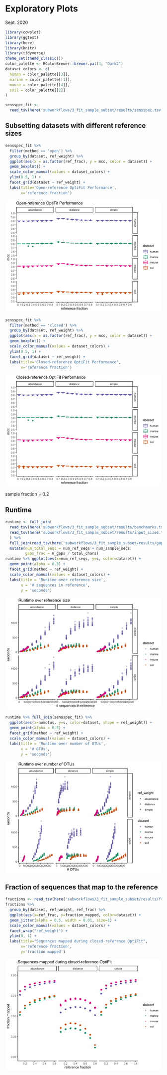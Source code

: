 Exploratory Plots
================
Sept. 2020

``` r
library(cowplot)
library(ggtext)
library(here)
library(knitr)
library(tidyverse)
theme_set(theme_classic())
color_palette <- RColorBrewer::brewer.pal(4, "Dark2")
dataset_colors <- c(
  human = color_palette[[3]],
  marine = color_palette[[1]],
  mouse = color_palette[[4]],
  soil = color_palette[[2]]
)
```

``` r
sensspec_fit <-
  read_tsv(here('subworkflows/3_fit_sample_subset/results/sensspec.tsv'))
```

## Subsetting datasets with different reference sizes

``` r
sensspec_fit %>%
  filter(method == 'open') %>% 
  group_by(dataset, ref_weight) %>%
  ggplot(aes(x = as.factor(ref_frac), y = mcc, color = dataset)) +
  geom_boxplot() +
  scale_color_manual(values = dataset_colors) +
  ylim(0.5, 1) +
  facet_grid(dataset ~ ref_weight) +
  labs(title='Open-reference OptiFit Performance',
       x='reference fraction')
```

![](figures/fit_ref_frac_open-1.png)<!-- -->

``` r
sensspec_fit %>%
  filter(method == 'closed') %>% 
  group_by(dataset, ref_weight) %>%
  ggplot(aes(x = as.factor(ref_frac), y = mcc, color = dataset)) +
  geom_boxplot() +
  scale_color_manual(values = dataset_colors) +
  ylim(0.5, 1) +
  facet_grid(dataset ~ ref_weight) +
  labs(title='Closed-reference OptiFit Performance',
       x='reference fraction')
```

![](figures/fit_ref_frac_closed-1.png)<!-- -->

sample fraction = 0.2

## Runtime

``` r
runtime <- full_join(
  read_tsv(here('subworkflows/3_fit_sample_subset/results/benchmarks.tsv')),
  read_tsv(here('subworkflows/3_fit_sample_subset/results/input_sizes.tsv'))
  ) %>% 
  full_join(read_tsv(here('subworkflows/3_fit_sample_subset/results/gap_counts.tsv'))) %>% 
  mutate(num_total_seqs = num_ref_seqs + num_sample_seqs,
         gaps_frac = n_gaps / total_chars)
runtime %>% ggplot(aes(x=num_ref_seqs, y=s, color=dataset)) +
  geom_point(alpha = 0.3) +
  facet_grid(method ~ ref_weight) +
  scale_color_manual(values = dataset_colors) +
  labs(title = 'Runtime over reference size',
       x = '# sequences in reference',
       y = 'seconds')
```

![](figures/runtime_ref_seqs-1.png)<!-- -->

``` r
runtime %>% full_join(sensspec_fit) %>% 
  ggplot(aes(x=numotus, y=s, color=dataset, shape = ref_weight)) +
  geom_point(alpha = 0.5) +
  facet_grid(method ~ ref_weight) +
  scale_color_manual(values = dataset_colors) +
  labs(title = 'Runtime over number of OTUs',
       x = '# OTUs',
       y = 'seconds')
```

![](figures/runtime_numotus-1.png)<!-- -->

## Fraction of sequences that map to the reference

``` r
fractions <- read_tsv(here('subworkflows/3_fit_sample_subset/results/fraction_reads_mapped.tsv'))
fractions %>% 
  group_by(dataset, ref_weight, ref_frac) %>% 
  ggplot(aes(x=ref_frac, y=fraction_mapped, color=dataset)) +
  geom_jitter(alpha = 0.5, width = 0.01, size=1) +
  scale_color_manual(values = dataset_colors) +
  facet_wrap("ref_weight") +
  ylim(0, 1) +
  labs(title="Sequences mapped during closed-reference OptiFit",
       x='reference fraction',
       y='fraction mapped')
```

![](figures/fraction_reads_mapped-1.png)<!-- -->
